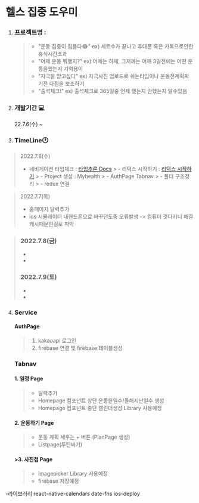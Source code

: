 헬스 집중 도우미
==================

1. ### 프로젝트명 : 
    
    
    >- "운동 집중이 힘들다😂" 
        ex) 세트수가 끝나고 휴대폰 혹은 카톡으로인한 휴식시간초과
    >- "어제 운동 뭐했지?" 
        ex) 어제는 하체, 그저께는 어깨 3일전에는 어떤 운동을했는지 기억용이
    >- "자극을 받고싶다" 
        ex) 자극사진 업로드로 쉬는타임이나 운동전계획짜기전 다짐을 보조하기
    >- "출석체크!" 
        ex) 출석체크로 365일중 언제 했는지 안했는지 알수있음
    

2. ### 개발기간 💻

    22.7.6(수) ~ 



3. ### TimeLine🕐

>2022.7.6(수) 
>    - 네비게이션 타입체크 : [타입추론 Docs]("https://reactnavigation.org/docs/typescript/#annotating-usenavigation")
    > - 리덕스 시작하기 : [리덕스 시작하기]("https://ko.redux.js.org/tutorials/typescript-quick-start")
    > - Project 생성 : Myhealth
    > - AuthPage Tabnav
    > - 폴더 구조정리
    > - redux 연결

>    2022.7.7(목)
>    - 홈페이지 달력추가
>    - ios 시뮬레이터 내핸드폰으로 바꾸던도중 오류발생 -> 컴퓨터 껏다키니 해결 캐시때문인걸로 파악

>    ### 2022.7.8(금)
>    - 
>    - 
>    ### 2022.7.9(토)
>    - 
>    - 

4. ### Service

    #### AuthPage
    >1. kakaoapi 로그인
    >2. firebase 연결 및 firebase 테이블생성
        
    ### Tabnav 
    #### 1. 일정 Page
    >   - 달력추가
    >   - Homepage 컴포넌트 상단 운동한일수/올해지난일수 생성
    >   - Homepage 컴포넌트 중단 캘린더생성 Library 사용예정
    #### 2. 운동하기 Page
    >   - 운동 계획 세우는 + 버튼 (PlanPage 생성)
    >   - Listpage(루틴짜기) 
    #### >3. 사진첩 Page
    >   - imagepicker Library 사용예정
    >   - firebase 저장예정




-라이브러리
react-native-calendars
date-fns
ios-deploy 